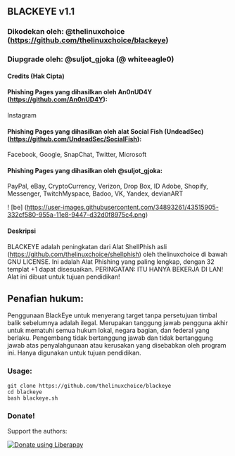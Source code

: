 ## BLACKEYE v1.1

### Dikodekan oleh: @thelinuxchoice (https://github.com/thelinuxchoice/blackeye)

### Diupgrade oleh: @suljot_gjoka (@ whiteeagle0)

#### Credits (Hak Cipta)

#### Phishing Pages yang dihasilkan oleh An0nUD4Y (https://github.com/An0nUD4Y):

Instagram

#### Phishing Pages yang dihasilkan oleh alat Social Fish (UndeadSec) (https://github.com/UndeadSec/SocialFish):

Facebook, Google, SnapChat, Twitter, Microsoft

#### Phishing Pages yang dihasilkan oleh @suljot_gjoka:

PayPal, eBay, CryptoCurrency, Verizon, Drop Box, ID Adobe, Shopify, Messenger, TwitchMyspace, Badoo, VK, Yandex, devianART

! [be] (https://user-images.githubusercontent.com/34893261/43515905-332cf580-955a-11e8-9447-d32d0f8975c4.png)

#### Deskripsi

BLACKEYE adalah peningkatan dari Alat ShellPhish asli (https://github.com/thelinuxchoice/shellphish) oleh thelinuxchoice di bawah GNU LICENSE. Ini adalah Alat Phishing yang paling lengkap, dengan 32 templat +1 dapat disesuaikan. PERINGATAN: ITU HANYA BEKERJA DI LAN! Alat ini dibuat untuk tujuan pendidikan!

## Penafian hukum:

Penggunaan BlackEye untuk menyerang target tanpa persetujuan timbal balik sebelumnya adalah ilegal. Merupakan tanggung jawab pengguna akhir untuk mematuhi semua hukum lokal, negara bagian, dan federal yang berlaku. Pengembang tidak bertanggung jawab dan tidak bertanggung jawab atas penyalahgunaan atau kerusakan yang disebabkan oleh program ini. Hanya digunakan untuk tujuan pendidikan.


### Usage:
```
git clone https://github.com/thelinuxchoice/blackeye
cd blackeye
bash blackeye.sh
```


### Donate!
Support the authors:

<noscript><a href="https://liberapay.com/thelinuxchoice/donate"><img alt="Donate using Liberapay" src="https://liberapay.com/assets/widgets/donate.svg"></a></noscript>

